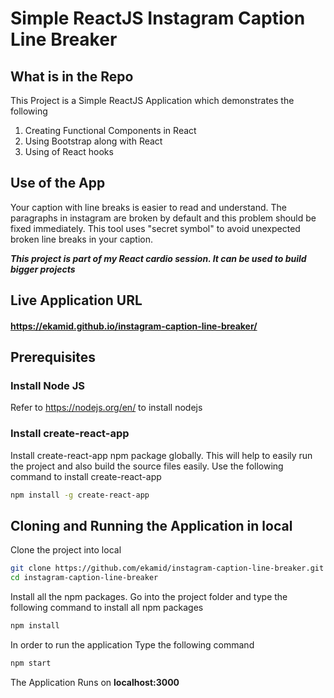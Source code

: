 # Simple ReactJS Instagram Caption Line Breaker

## What is in the Repo

This Project is a Simple ReactJS Application which demonstrates the following

1. Creating Functional Components in React
2. Using Bootstrap along with React
3. Using of React hooks


## Use of the App

Your caption with line breaks is easier to read and understand. The paragraphs in instagram are broken by default and this problem should be fixed immediately. This tool uses "secret symbol" to avoid unexpected broken line breaks in your caption.


**_This project is part of my React cardio session. It can be used to build bigger projects_**

## Live Application URL

#### https://ekamid.github.io/instagram-caption-line-breaker/

## Prerequisites

### Install Node JS

Refer to https://nodejs.org/en/ to install nodejs

### Install create-react-app

Install create-react-app npm package globally. This will help to easily run the project and also build the source files easily. Use the following command to install create-react-app

```bash
npm install -g create-react-app
```

## Cloning and Running the Application in local

Clone the project into local

```bash
git clone https://github.com/ekamid/instagram-caption-line-breaker.git
cd instagram-caption-line-breaker
```

Install all the npm packages. Go into the project folder and type the following command to install all npm packages

```bash
npm install
```

In order to run the application Type the following command

```bash
npm start
```

The Application Runs on **localhost:3000**
